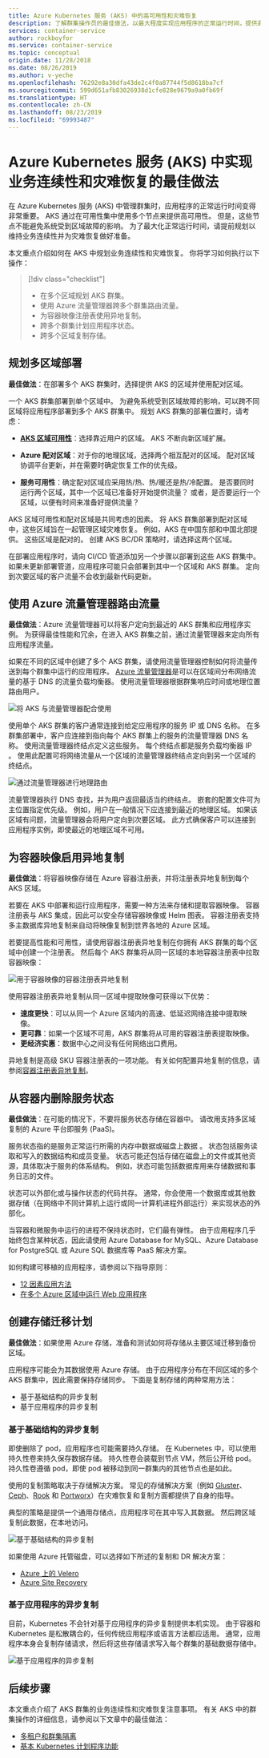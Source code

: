 ```yaml
---
title: Azure Kubernetes 服务 (AKS) 中的高可用性和灾难恢复
description: 了解群集操作员的最佳做法，以最大程度实现应用程序的正常运行时间，提供高可用性，并为 Azure Kubernetes 服务 (AKS) 中的灾难恢复情况做好准备。
services: container-service
author: rockboyfor
ms.service: container-service
ms.topic: conceptual
origin.date: 11/28/2018
ms.date: 08/26/2019
ms.author: v-yeche
ms.openlocfilehash: 76292e8a30dfa43de2c4f0a87744f5d8618ba7cf
ms.sourcegitcommit: 599d651afb83026938d1cfe828e9679a9a0fb69f
ms.translationtype: HT
ms.contentlocale: zh-CN
ms.lasthandoff: 08/23/2019
ms.locfileid: "69993487"
---
```

# <a name="best-practices-for-business-continuity-and-disaster-recovery-in-azure-kubernetes-service-aks"></a>Azure Kubernetes 服务 (AKS) 中实现业务连续性和灾难恢复的最佳做法

在 Azure Kubernetes 服务 (AKS) 中管理群集时，应用程序的正常运行时间变得非常重要。 AKS 通过在可用性集中使用多个节点来提供高可用性。 但是，这些节点不能避免系统受到区域故障的影响。 为了最大化正常运行时间，请提前规划以维持业务连续性并为灾难恢复做好准备。

本文重点介绍如何在 AKS 中规划业务连续性和灾难恢复。 你将学习如何执行以下操作：

> [!div class="checklist"]
> * 在多个区域规划 AKS 群集。
> * 使用 Azure 流量管理器跨多个群集路由流量。
> * 为容器映像注册表使用异地复制。
> * 跨多个群集计划应用程序状态。
> * 跨多个区域复制存储。

## <a name="plan-for-multiregion-deployment"></a>规划多区域部署

**最佳做法**：在部署多个 AKS 群集时，选择提供 AKS 的区域并使用配对区域。

一个 AKS 群集部署到单个区域中。 为避免系统受到区域故障的影响，可以跨不同区域将应用程序部署到多个 AKS 群集中。 规划 AKS 群集的部署位置时，请考虑：

* [**AKS 区域可用性**](/aks/quotas-skus-regions#region-availability)：选择靠近用户的区域。 AKS 不断向新区域扩展。
    
    <!--Not Available on [Azure paired regions](/best-practices-availability-paired-regions)-->
    
* **Azure 配对区域**：对于你的地理区域，选择两个相互配对的区域。 配对区域协调平台更新，并在需要时确定恢复工作的优先级。
* **服务可用性**：确定配对区域应采用热/热、热/暖还是热/冷配置。 是否要同时运行两个区域，其中一个区域已准备好开始提供流量？  或者，是否要运行一个区域，以便有时间来准备好提供流量？

AKS 区域可用性和配对区域是共同考虑的因素。 将 AKS 群集部署到配对区域中，这些区域旨在一起管理区域灾难恢复。 例如，AKS 在中国东部和中国北部提供。 这些区域是配对的。 创建 AKS BC/DR 策略时，请选择这两个区域。

在部署应用程序时，请向 CI/CD 管道添加另一个步骤以部署到这些 AKS 群集中。 如果未更新部署管道，应用程序可能只会部署到其中一个区域和 AKS 群集。 定向到次要区域的客户流量不会收到最新代码更新。

## <a name="use-azure-traffic-manager-to-route-traffic"></a>使用 Azure 流量管理器路由流量

**最佳做法**：Azure 流量管理器可以将客户定向到最近的 AKS 群集和应用程序实例。 为获得最佳性能和冗余，在进入 AKS 群集之前，通过流量管理器来定向所有应用程序流量。

如果在不同的区域中创建了多个 AKS 群集，请使用流量管理器控制如何将流量传送到每个群集中运行的应用程序。 [Azure 流量管理器](/traffic-manager/)是可以在区域间分布网络流量的基于 DNS 的流量负载均衡器。 使用流量管理器根据群集响应时间或地理位置路由用户。

![将 AKS 与流量管理器配合使用](media/operator-best-practices-bc-dr/aks-azure-traffic-manager.png)

使用单个 AKS 群集的客户通常连接到给定应用程序的服务 IP 或 DNS 名称。 在多群集部署中，客户应连接到指向每个 AKS 群集上的服务的流量管理器 DNS 名称。 使用流量管理器终结点定义这些服务。 每个终结点都是服务负载均衡器 IP  。 使用此配置可将网络流量从一个区域的流量管理器终结点定向到另一个区域的终结点。

![通过流量管理器进行地理路由](media/operator-best-practices-bc-dr/traffic-manager-geographic-routing.png)

流量管理器执行 DNS 查找，并为用户返回最适当的终结点。 嵌套的配置文件可为主位置指定优先级。 例如，用户在一般情况下应连接到最近的地理区域。 如果该区域有问题，流量管理器会将用户定向到次要区域。 此方式确保客户可以连接到应用程序实例，即使最近的地理区域不可用。

<!--Not Available on [Configure the geographic traffic routing method using Traffic Manager](/traffic-manager/traffic-manager-configure-geographic-routing-method)-->
<!--Not Available on Preview content ### Layer 7 application routing with Azure Front Door-->
<!--Not Avaialble on [Azure Front Door (currently in preview)](/frontdoor/front-door-overview)-->

## <a name="enable-geo-replication-for-container-images"></a>为容器映像启用异地复制

**最佳做法**：将容器映像存储在 Azure 容器注册表，并将注册表异地复制到每个 AKS 区域。

若要在 AKS 中部署和运行应用程序，需要一种方法来存储和提取容器映像。 容器注册表与 AKS 集成，因此可以安全存储容器映像或 Helm 图表。 容器注册表支持多主数据库异地复制来自动将映像复制到世界各地的 Azure 区域。 

若要提高性能和可用性，请使用容器注册表异地复制在你拥有 AKS 群集的每个区域中创建一个注册表。 然后每个 AKS 群集将从同一区域的本地容器注册表中拉取容器映像：

![用于容器映像的容器注册表异地复制](media/operator-best-practices-bc-dr/acr-geo-replication.png)

使用容器注册表异地复制从同一区域中提取映像可获得以下优势：

* **速度更快**：可以从同一个 Azure 区域内的高速、低延迟网络连接中提取映像。
* **更可靠**：如果一个区域不可用，AKS 群集将从可用的容器注册表提取映像。
* **更经济实惠**：数据中心之间没有任何网络出口费用。

异地复制是高级 SKU 容器注册表的一项功能。  有关如何配置异地复制的信息，请参阅[容器注册表异地复制](/container-registry/container-registry-geo-replication)。

## <a name="remove-service-state-from-inside-containers"></a>从容器内删除服务状态

**最佳做法**：在可能的情况下，不要将服务状态存储在容器中。 请改用支持多区域复制的 Azure 平台即服务 (PaaS)。

服务状态指的是服务正常运行所需的内存中数据或磁盘上数据  。 状态包括服务读取和写入的数据结构和成员变量。 状态可能还包括存储在磁盘上的文件或其他资源，具体取决于服务的体系结构。 例如，状态可能包括数据库用来存储数据和事务日志的文件。

状态可以外部化或与操作状态的代码共存。 通常，你会使用一个数据库或其他数据存储（在网络中不同计算机上运行或同一计算机进程外部运行）来实现状态的外部化。

当容器和微服务中运行的进程不保持状态时，它们最有弹性。 由于应用程序几乎始终包含某种状态，因此请使用 Azure Database for MySQL、Azure Database for PostgreSQL 或 Azure SQL 数据库等 PaaS 解决方案。

如何构建可移植的应用程序，请参阅以下指导原则：

* [12 因素应用方法](https://12factor.net/)
* [在多个 Azure 区域中运行 Web 应用程序](https://docs.microsoft.com/azure/architecture/reference-architectures/app-service-web-app/multi-region)

## <a name="create-a-storage-migration-plan"></a>创建存储迁移计划

**最佳做法**：如果使用 Azure 存储，准备和测试如何将存储从主要区域迁移到备份区域。

应用程序可能会为其数据使用 Azure 存储。 由于应用程序分布在不同区域的多个 AKS 群集中，因此需要保持存储同步。 下面是复制存储的两种常用方法：

* 基于基础结构的异步复制
* 基于应用程序的异步复制

### <a name="infrastructure-based-asynchronous-replication"></a>基于基础结构的异步复制

即使删除了 pod，应用程序也可能需要持久存储。 在 Kubernetes 中，可以使用持久性卷来持久保存数据存储。 持久性卷会装载到节点 VM，然后公开给 pod。 持久性卷遵循 pod，即使 pod 被移动到同一群集内的其他节点也是如此。

使用的复制策略取决于存储解决方案。 常见的存储解决方案（例如 [Gluster](https://docs.gluster.org/en/latest/Administrator%20Guide/Geo%20Replication/)、[Ceph](https://docs.ceph.com/docs/master/cephfs/disaster-recovery/)、[Rook](https://rook.io/docs/rook/master/disaster-recovery.html) 和 [Portworx](https://docs.portworx.com/scheduler/kubernetes/going-production-with-k8s.html#disaster-recovery-with-cloudsnaps)）在灾难恢复和复制方面都提供了自身的指导。

典型的策略是提供一个通用存储点，应用程序可在其中写入其数据。 然后跨区域复制此数据，在本地访问。

![基于基础结构的异步复制](media/operator-best-practices-bc-dr/aks-infra-based-async-repl.png)

如果使用 Azure 托管磁盘，可以选择如下所述的复制和 DR 解决方案：

* [Azure 上的 Velero](https://github.com/heptio/velero/blob/master/site/docs/master/azure-config.md)
* [Azure Site Recovery](https://azure.microsoft.com/blog/asr-managed-disks-between-azure-regions/)

### <a name="application-based-asynchronous-replication"></a>基于应用程序的异步复制

目前，Kubernetes 不会针对基于应用程序的异步复制提供本机实现。 由于容器和 Kubernetes 是松散耦合的，任何传统应用程序或语言方法都应适用。 通常，应用程序本身会复制存储请求，然后将这些存储请求写入每个群集的基础数据存储中。

![基于应用程序的异步复制](media/operator-best-practices-bc-dr/aks-app-based-async-repl.png)

## <a name="next-steps"></a>后续步骤

本文重点介绍了 AKS 群集的业务连续性和灾难恢复注意事项。 有关 AKS 中的群集操作的详细信息，请参阅以下文章中的最佳做法：

* [多租户和群集隔离][aks-best-practices-cluster-isolation]
* [基本 Kubernetes 计划程序功能][aks-best-practices-scheduler]

<!-- INTERNAL LINKS -->

[aks-best-practices-scheduler]: operator-best-practices-scheduler.md
[aks-best-practices-cluster-isolation]: operator-best-practices-cluster-isolation.md

<!-- Update_Description: wording update, update link -->